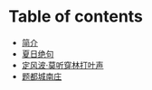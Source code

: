 # Table of contents

* [简介](README.md)
* [夏日绝句](xia-ri-jue-ju.md)
* [定风波·莫听穿林打叶声](ding-feng-bo-mo-ting-chuan-lin-da-ye-sheng.md)
* [题都城南庄](ti-du-cheng-nan-zhuang.md)

